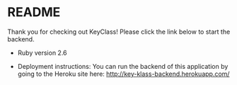 # README
Thank you for checking out KeyClass! Please click the link below to start the backend. 

* Ruby version 2.6 

* Deployment instructions: You can run the backend of this application by going to the Heroku site here: http://key-klass-backend.herokuapp.com/

